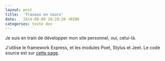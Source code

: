 ```yaml
---
layout: post
title:  'Travaux en cours'
date:   2014-08-09 20:20:20 +0200
categories: texte dev
---
```


Je suis en train de développer mon site personnel, oui, celui-là.

J'utilise le framework Express, et les modules Poet, Stylus et Jeet. Le code source est sur [cette page](https://github.com/Ruff9/Inventif).
